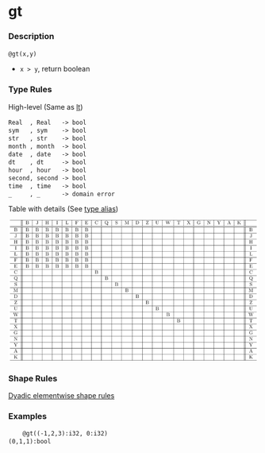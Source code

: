 # gt

### Description

`@gt(x,y)`

- `x > y`, return boolean

### Type Rules

High-level (Same as [lt](lt.md))

```no-highlight
Real  , Real   -> bool
sym   , sym    -> bool
str   , str    -> bool
month , month  -> bool
date  , date   -> bool
dt    , dt     -> bool
hour  , hour   -> bool
second, second -> bool
time  , time   -> bool
_     , _      -> domain error
```

Table with details (See [type alias](../../../horseir/#types))

![lt](../types/lt.png)

### Shape Rules

[Dyadic elementwise shape rules](../../../horseir/#dyadic-elementwise)

### Examples

```no-highlight
    @gt((-1,2,3):i32, 0:i32)
(0,1,1):bool
```
